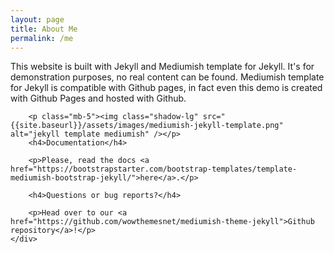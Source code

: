 ```yaml
---
layout: page
title: About Me
permalink: /me
---
```


<div class="row justify-content-between">
    <div class="col-md-12 pr-5">
        <p>This website is built with Jekyll and Mediumish template for Jekyll. It's for demonstration purposes, no real content can be found. Mediumish template for Jekyll is compatible with Github pages, in fact even this demo is created with Github Pages and hosted with Github.</p>

        <p class="mb-5"><img class="shadow-lg" src="{{site.baseurl}}/assets/images/mediumish-jekyll-template.png" alt="jekyll template mediumish" /></p>
        <h4>Documentation</h4>

        <p>Please, read the docs <a href="https://bootstrapstarter.com/bootstrap-templates/template-mediumish-bootstrap-jekyll/">here</a>.</p>

        <h4>Questions or bug reports?</h4>

        <p>Head over to our <a href="https://github.com/wowthemesnet/mediumish-theme-jekyll">Github repository</a>!</p>
    </div>
</div>
